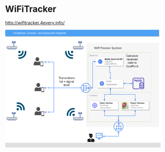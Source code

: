 # WiFiTracker

http://wifitracker.4every.info/


![Alt text](docs/img/wifitracker_block_scheme.png?raw=true "")
